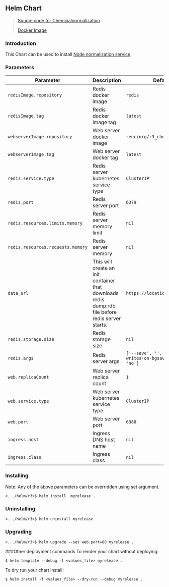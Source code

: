  Helm Chart
---
> [Source code for Chemcialnormalization](https://github.com/TranslatorIIPrototypes/ChemNormalization)
>
> [Docker Image](https://hub.docker.com/repository/docker/renciorg/r3_chemnorm)


### Introduction 

This Chart can be used to install [Node normalization service](https://nodenormalization-sri.renci.org/docs).

### Parameters

| Parameter | Description | Default |
| --------- | ----        | ----    | 
| `redisImage.repository` | Redis  docker image  | `redis`
| `redisImage.tag` |  Redis docker image tag | `latest`
| `webserverImage.repository` |  Web server docker image  | `renciorg/r3_chemnorm`
| `webserverImage.tag` | Web server docker tag  | `latest`
| `redis.service.type` | Redis server kubernetes service type  | `ClusterIP`
| `redis.port` | Redis server port | `6379`
| `redis.resources.limits.memory` | Redis server memory limit  | `nil`
| `redis.resources.requests.memory` | Redis server memory   | `nil`
| `data_url` |  This will create an init container that downloads redis dump.rdb file before redis server starts. | `https://location.to/dump.rdb`
| `redis.storage.size` |  Redis storage size  | `nil`
| `redis.args` |  Redis server args | `['--save', '', '--stop-writes-on-bgsave-error', 'no']`
| `web.replicaCount` | Web server replica count   | `1`
| `web.service.type` | Web server kubernetes service type  | `ClusterIP`
| `web.port` |  Web server port | `6380`
| `ingress.host` | Ingress DNS host name   | `nil`
| `ingress.class` | Ingress class  | `nil`
 

### Installing 

Note:  Any of the above parameters can be overridden using set argument. 
```shell script
<.../helm/r3>$ helm install  myrelease . 
```

### Uninstalling

```shell script
<.../helm/r3>$ helm uninstall myrelease
```

### Upgrading

```shell script
<.../helm/r3>$ helm upgrade --set web.port=80 myrelease . 
```

###Other deployment commands
To render your chart without deploying:
 
```shell script
$ helm template --debug -f <values_file> myrelease .
```


To dry run your chart install: 
```console
$ helm install -f <values_file> --dry-run --debug myrelease .
```

